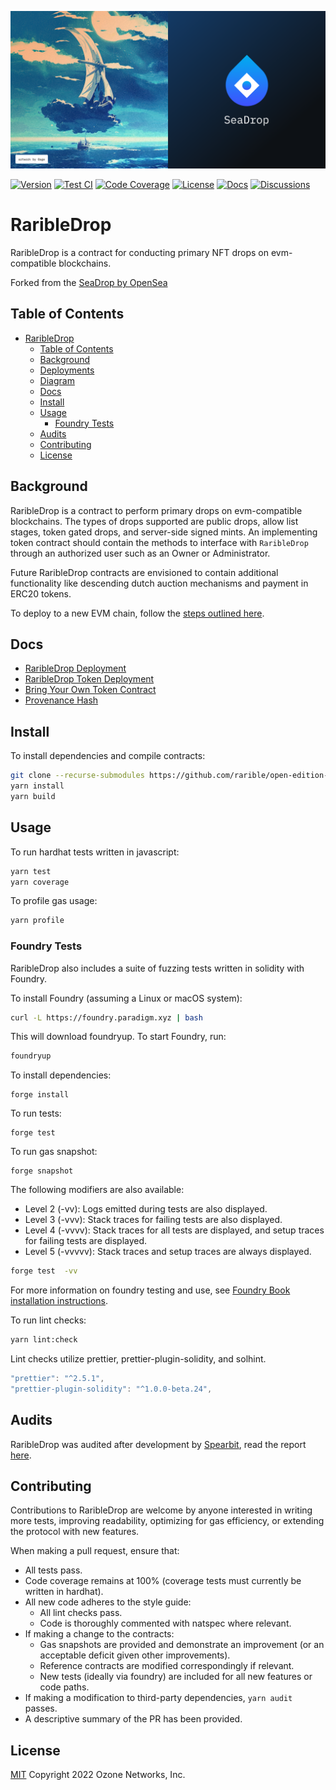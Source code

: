 ![Raribledrop_GithubCover](img/raribleDrop-banner.png)

[![Version][version-badge]][version-link]
[![Test CI][ci-badge]][ci-link]
[![Code Coverage][coverage-badge]][coverage-link]
[![License][license-badge]][license-link]
[![Docs][docs-badge]][docs-link]
[![Discussions][discussions-badge]][discussions-link]

# RaribleDrop

RaribleDrop is a contract for conducting primary NFT drops on evm-compatible blockchains.

Forked from the [SeaDrop by OpenSea](https://github.com/ProjectOpenSea/seadrop)

## Table of Contents

- [RaribleDrop](#raribleDrop)
  - [Table of Contents](#table-of-contents)
  - [Background](#background)
  - [Deployments](#deployments)
  - [Diagram](#diagram)
  - [Docs](#docs)
  - [Install](#install)
  - [Usage](#usage)
    - [Foundry Tests](#foundry-tests)
  - [Audits](#audits)
  - [Contributing](#contributing)
  - [License](#license)

## Background

RaribleDrop is a contract to perform primary drops on evm-compatible blockchains. The types of drops supported are public drops, allow list stages, token gated drops, and server-side signed mints. An implementing token contract should contain the methods to interface with `RaribleDrop` through an authorized user such as an Owner or Administrator.

Future RaribleDrop contracts are envisioned to contain additional functionality like descending dutch auction mechanisms and payment in ERC20 tokens.

To deploy to a new EVM chain, follow the [steps outlined here](docs/RaribleDropDeployment.md).

## Docs

- [RaribleDrop Deployment](docs/RaribleDropDeployment.md)
- [RaribleDrop Token Deployment](docs/RaribleDropTokenDeployment.md)
- [Bring Your Own Token Contract](docs/BringYourOwnTokenContract.md)
- [Provenance Hash](docs/ProvenanceHash.md)

## Install

To install dependencies and compile contracts:

```bash
git clone --recurse-submodules https://github.com/rarible/open-edition-contracts && cd raribleDrop
yarn install
yarn build
```

## Usage

To run hardhat tests written in javascript:

```bash
yarn test
yarn coverage
```

To profile gas usage:

```bash
yarn profile
```

### Foundry Tests

RaribleDrop also includes a suite of fuzzing tests written in solidity with Foundry.

To install Foundry (assuming a Linux or macOS system):

```bash
curl -L https://foundry.paradigm.xyz | bash
```

This will download foundryup. To start Foundry, run:

```bash
foundryup
```

To install dependencies:

```
forge install
```

To run tests:

```
forge test
```

To run gas snapshot:

```
forge snapshot
```

The following modifiers are also available:

- Level 2 (-vv): Logs emitted during tests are also displayed.
- Level 3 (-vvv): Stack traces for failing tests are also displayed.
- Level 4 (-vvvv): Stack traces for all tests are displayed, and setup traces for failing tests are displayed.
- Level 5 (-vvvvv): Stack traces and setup traces are always displayed.

```bash
forge test  -vv
```

For more information on foundry testing and use, see [Foundry Book installation instructions](https://book.getfoundry.sh/getting-started/installation).

To run lint checks:

```bash
yarn lint:check
```

Lint checks utilize prettier, prettier-plugin-solidity, and solhint.

```javascript
"prettier": "^2.5.1",
"prettier-plugin-solidity": "^1.0.0-beta.24",
```

## Audits

RaribleDrop was audited after development by [Spearbit](https://spearbit.com/), read the report [here](./assets/spearbit-raribleDrop-audit.pdf).

## Contributing

Contributions to RaribleDrop are welcome by anyone interested in writing more tests, improving readability, optimizing for gas efficiency, or extending the protocol with new features.

When making a pull request, ensure that:

- All tests pass.
- Code coverage remains at 100% (coverage tests must currently be written in hardhat).
- All new code adheres to the style guide:
  - All lint checks pass.
  - Code is thoroughly commented with natspec where relevant.
- If making a change to the contracts:
  - Gas snapshots are provided and demonstrate an improvement (or an acceptable deficit given other improvements).
  - Reference contracts are modified correspondingly if relevant.
  - New tests (ideally via foundry) are included for all new features or code paths.
- If making a modification to third-party dependencies, `yarn audit` passes.
- A descriptive summary of the PR has been provided.

## License

[MIT](LICENSE) Copyright 2022 Ozone Networks, Inc.

[version-badge]: https://img.shields.io/github/package-json/v/rarible/open-edition-contracts
[version-link]: https://github.com/rarible/open-edition-contracts/blob/main/package.json
[ci-badge]: https://github.com/rarible/open-edition-contracts/actions/workflows/test.yml/badge.svg
[ci-link]: https://github.com/rarible/open-edition-contracts/actions/workflows/test.yml
[coverage-badge]: https://coveralls.io/repos/github/rarible/open-edition-contracts/badge.svg?branch=main
[coverage-link]: https://coveralls.io/github/rarible/open-edition-contracts?branch=main
[license-badge]: https://img.shields.io/github/license/rarible/open-edition-contracts
[license-link]: https://github.com/rarible/open-edition-contracts/blob/main/LICENSE
[docs-badge]: https://img.shields.io/badge/RaribleDrop-documentation-informational
[docs-link]: https://github.com/rarible/open-edition-contracts/tree/main/docs
[discussions-badge]: https://img.shields.io/badge/RaribleDrop-discussions-blueviolet
[discussions-link]: https://github.com/rarible/open-edition-contracts/discussions
